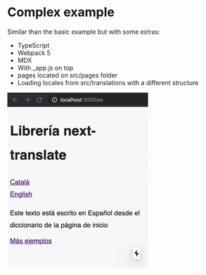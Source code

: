 # Complex example

Similar than the basic example but with some extras:

- TypeScript
- Webpack 5 
- MDX
- With _app.js on top
- pages located on src/pages folder
- Loading locales from src/translations with a different structure

![next-translate](../../images/translation-prerendered.gif 'Translations in prerendered pages')
